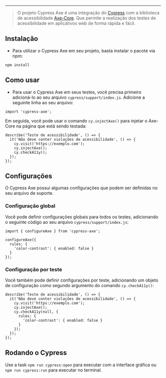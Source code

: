 

***

> O projeto Cypress Axe é uma integração do [Cypress](https://www.cypress.io/) com a biblioteca de acessibilidade [Axe-Core](https://github.com/dequelabs/axe-core). Que permite a realização dos testes de acessibilidade em aplicativos web de forma rápida e fácil.

## Instalação

- Para utilizar o Cypress Axe em seu projeto, basta instalar o pacote via npm:

```
npm install
```

## Como usar

- Para usar o Cypress Axe em seus testes, você precisa primeiro adicioná-lo ao seu arquivo `cypress/support/index.js`. Adicione a seguinte linha ao seu arquivo:

``` JS
import 'cypress-axe';
```

Em seguida, você pode usar o comando `cy.injectAxe()` para injetar o Axe-Core na página que está sendo testada:

``` JS
describe('Teste de acessibilidade', () => {
  it('Não deve conter violações de acessibilidade', () => {
    cy.visit('https://exemplo.com');
    cy.injectAxe();
    cy.checkA11y();
  });
});
```

## Configurações

O Cypress Axe possui algumas configurações que podem ser definidas no seu arquivo de suporte.

### Configuração global

Você pode definir configurações globais para todos os testes, adicionando o seguinte código ao seu arquivo `cypress/support/index.js`:

``` JS
import { configureAxe } from 'cypress-axe';

configureAxe({
  rules: {
    'color-contrast': { enabled: false }
  }
});
```

### Configuração por teste

Você também pode definir configurações por teste, adicionando um objeto de configuração como segundo argumento do comando `cy.checkA11y()`:

``` JS
describe('Teste de acessibilidade', () => {
  it('Não deve conter violações de acessibilidade', () => {
    cy.visit('https://exemplo.com');
    cy.injectAxe();
    cy.checkA11y(null, {
      rules: {
        'color-contrast': { enabled: false }
      }
    });
  });
});
```

## Rodando o Cypress

Use a task ```npm run cypress:open``` para executar com a interface gráfica ou ```npm run cypress:run``` para executar no terminal.
